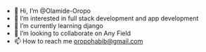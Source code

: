 - 👋 Hi, I’m @Olamide-Oropo
- 👀 I’m interested in full stack development and app development
- 🌱 I’m currently learning django
- 💞️ I’m looking to collaborate on Any Field 
- 📫 How to reach me oropohabib@gmail.com

<!---
Olamide-Oropo/Olamide-Oropo is a ✨ special ✨ repository because its `README.md` (this file) appears on your GitHub profile.
You can click the Preview link to take a look at your changes.
--->
